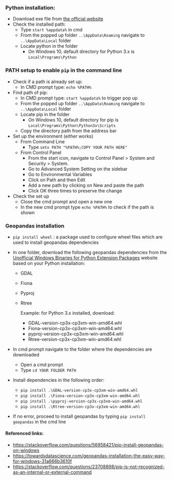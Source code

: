 ### Python installation:

* Download exe file from [the official website](https://www.python.org/downloads/) 
* Check the installed path:  
  * Type `start %appdata%` in cmd 
  * From the popped up folder `..\AppData\Roaming` navigate to `..\AppData\Local` folder
  * Locate python in the folder
    * On Windows 10, default directory for Python 3.x is `Local\Programs\Python`

### PATH setup to enable `pip` in the command line

* Check if a path is already set up:  
  * In CMD prompt type: `echo %PATH%` 
* Find path of pip: 
  * In CMD prompt type: `start %appdata%` to trigger pop up 
  * From the popped up folder `..\AppData\Roaming` navigate to `..\AppData\Local` folder 
  * Locate pip in the folder 
    * On Windows 10, default directory for pip is `Local\Programs\Python\Python3x\Scripts` 
  * Copy the directory path from the address bar 
* Set up the environment (either works) 
  * From Command Line 
    * Type `setx PATH "%PATH%;COPY YOUR PATH HERE"`
  * From Control Panel 
    * From the start icon, navigate to Control Panel > System and Security > System. 
    * Go to Advanced System Setting on the sidebar 
    * Go to Environmental Variables 
    * Click on Path and then Edit 
    * Add a new path by clicking on New and paste the path 
    * Click OK three times to preserve the change 
* Check the set up 
  * Close the cmd prompt and open a new one 
  * In the new cmd prompt type `echo %PATH%` to check if the path is shown 

### Geopandas installation 

* `pip install wheel` :  a package used to configure wheel files which are used to install geopandas dependencies 
* In one folder, download the following geopandas dependencies from the [Unofficial Windows Binaries for Python Extension Packages](http://pythonic.zoomquiet.top/data/20101216091618/index.html) website based on your Python installation: 
  * GDAL 
  * Fiona 
  * Pyproj 
  * Rtree 

    Example: for Python 3.x installed, download: 
    * GDAL-version-cp3x-cp3xm-win-amd64.whl 
    * Fiona-version-cp3x-cp3xm-win-amd64.whl 
    * pyproj-version-cp3x-cp3xm-win-amd64.whl 
    * Rtree-version-cp3x-cp3xm-win-amd64.whl 

* In cmd prompt navigate to the folder where the dependencies are downloaded 
  * Open a cmd prompt 
  * Type `cd YOUR FOLDER PATH` 
* Install dependencies in the following order: 
  * `pip install .\GDAL-version-cp3x-cp3xm-win-amd64.whl` 
  * `pip install .\Fiona-version-cp3x-cp3xm-win-amd64.whl` 
  * `pip install .\pyproj-version-cp3x-cp3xm-win-amd64.whl` 
  * `pip install .\Rtree-version-cp3x-cp3xm-win-amd64.whl` 
* If no error, proceed to install geopandas by typing `pip install geopandas` in the cmd line

#### Referenced links: 
+ https://stackoverflow.com/questions/56958421/pip-install-geopandas-on-windows  
+ https://towardsdatascience.com/geopandas-installation-the-easy-way-for-windows-31a666b3610f
+ https://stackoverflow.com/questions/23708898/pip-is-not-recognized-as-an-internal-or-external-command  

